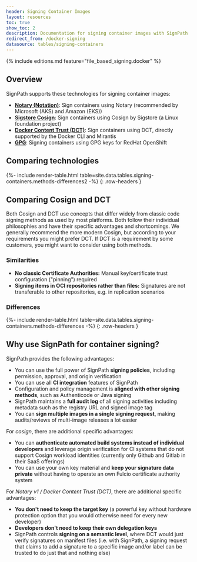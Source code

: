```yaml
---
header: Signing Container Images
layout: resources
toc: true
show_toc: 2
description: Documentation for signing container images with SignPath
redirect_from: /docker-signing
datasource: tables/signing-containers
---
```


{% include editions.md feature="file_based_signing.docker" %}

## Overview

<!-- TODO: not true -->
SignPath supports these technologies for signing container images:

* **[Notary (Notation)](/signing-containers/notation)**: Sign containers using Notary (recommended by Microsoft (AKS) and Amazon (EKS))
* **[Sigstore Cosign](/signing-containers/cosign)**: Sign containers using Cosign by Sigstore (a Linux foundation project)
* **[Docker Content Trust (DCT)](/signing-containers/docker-content-trust)**: Sign containers using DCT, directly supported by the Docker CLI and Mirantis 
* **[GPG](/signing-containers/gpg)**: Signing containers using GPG keys for RedHat OpenShift

## Comparing technologies

{%- include render-table.html table=site.data.tables.signing-containers.methods-differences2 -%}
{: .row-headers }

## Comparing Cosign and DCT

Both Cosign and DCT use concepts that differ widely from classic code signing methods as used by most platforms. Both follow their individual philosophies and have their specific advantages and shortcomings. We generally recommend the more modern Cosign, but according to your requirements you might prefer DCT. If DCT is a requirement by some customers, you might want to consider using both methods.

### Similarities 

* **No classic Certificate Authorities:** Manual key/certificate trust configuration ("pinning") required
* **Signing items in OCI repositories rather than files:** Signatures are not transferable to other repositories, e.g. in replication scenarios

### Differences 

{%- include render-table.html table=site.data.tables.signing-containers.methods-differences -%}
{: .row-headers }

## Why use SignPath for container signing?

SignPath provides the following advantages:

* You can use the full power of SignPath **signing policies**, including permission, approval, and origin verification
* You can use all **CI integration** features of SignPath
* Configuration and policy management is **aligned with other signing methods**, such as Authenticode or Java signing
* SignPath maintains a **full audit log** of all signing activities including metadata such as the registry URL and signed image tag
* You can **sign multiple images in a single signing request**, making audits/reviews of multi-image releases a lot easier

For _cosign_, there are additional specific advantages:     

* You can **authenticate automated build systems instead of individual developers** and leverage origin verification for CI systems that do not support Cosign workload identities (currently only Github and Gitlab in their SaaS offerings)
* You can use your own key material and **keep your signature data private** without having to operate an own Fulcio certificate authority system

For _Notary v1 / Docker Content Trust (DCT)_, there are additional specific advantages:

* **You don't need to keep the target key** (a powerful key without hardware protection option that you would otherwise need for every new developer)
* **Developers don't need to keep their own delegation keys**
* SignPath controls **signing on a semantic level**, where DCT would just verify signatures on manifest files (i.e. with SignPath, a signing request that claims to add a signature to a specific image and/or label can be trusted to do just that and nothing else)




